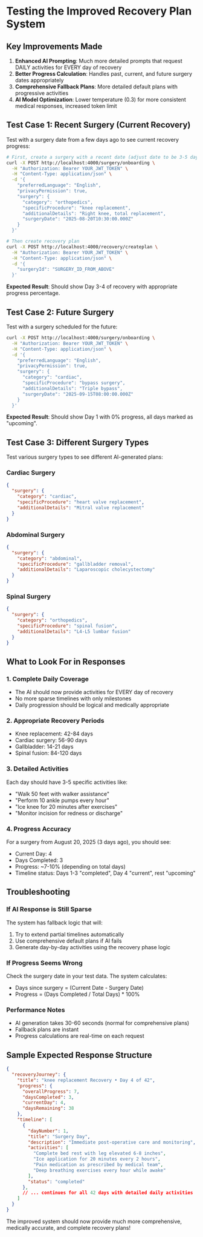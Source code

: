 # Testing the Improved Recovery Plan System

## Key Improvements Made

1. **Enhanced AI Prompting**: Much more detailed prompts that request DAILY activities for EVERY day of recovery
2. **Better Progress Calculation**: Handles past, current, and future surgery dates appropriately
3. **Comprehensive Fallback Plans**: More detailed default plans with progressive activities
4. **AI Model Optimization**: Lower temperature (0.3) for more consistent medical responses, increased token limit

## Test Case 1: Recent Surgery (Current Recovery)

Test with a surgery date from a few days ago to see current recovery progress:

```bash
# First, create a surgery with a recent date (adjust date to be 3-5 days ago)
curl -X POST http://localhost:4000/surgery/onboarding \
  -H "Authorization: Bearer YOUR_JWT_TOKEN" \
  -H "Content-Type: application/json" \
  -d '{
    "preferredLanguage": "English",
    "privacyPermission": true,
    "surgery": {
      "category": "orthopedics",
      "specificProcedure": "knee replacement",
      "additionalDetails": "Right knee, total replacement",
      "surgeryDate": "2025-08-20T10:30:00.000Z"
    }
  }'

# Then create recovery plan
curl -X POST http://localhost:4000/recovery/createplan \
  -H "Authorization: Bearer YOUR_JWT_TOKEN" \
  -H "Content-Type: application/json" \
  -d '{
    "surgeryId": "SURGERY_ID_FROM_ABOVE"
  }'
```

**Expected Result**: Should show Day 3-4 of recovery with appropriate progress percentage.

## Test Case 2: Future Surgery

Test with a surgery scheduled for the future:

```bash
curl -X POST http://localhost:4000/surgery/onboarding \
  -H "Authorization: Bearer YOUR_JWT_TOKEN" \
  -H "Content-Type: application/json" \
  -d '{
    "preferredLanguage": "English",
    "privacyPermission": true,
    "surgery": {
      "category": "cardiac",
      "specificProcedure": "bypass surgery",
      "additionalDetails": "Triple bypass",
      "surgeryDate": "2025-09-15T08:00:00.000Z"
    }
  }'
```

**Expected Result**: Should show Day 1 with 0% progress, all days marked as "upcoming".

## Test Case 3: Different Surgery Types

Test various surgery types to see different AI-generated plans:

### Cardiac Surgery
```json
{
  "surgery": {
    "category": "cardiac",
    "specificProcedure": "heart valve replacement",
    "additionalDetails": "Mitral valve replacement"
  }
}
```

### Abdominal Surgery  
```json
{
  "surgery": {
    "category": "abdominal",
    "specificProcedure": "gallbladder removal",
    "additionalDetails": "Laparoscopic cholecystectomy"
  }
}
```

### Spinal Surgery
```json
{
  "surgery": {
    "category": "orthopedics", 
    "specificProcedure": "spinal fusion",
    "additionalDetails": "L4-L5 lumbar fusion"
  }
}
```

## What to Look For in Responses

### 1. Complete Daily Coverage
- The AI should now provide activities for EVERY day of recovery
- No more sparse timelines with only milestones
- Daily progression should be logical and medically appropriate

### 2. Appropriate Recovery Periods
- Knee replacement: 42-84 days
- Cardiac surgery: 56-90 days  
- Gallbladder: 14-21 days
- Spinal fusion: 84-120 days

### 3. Detailed Activities
Each day should have 3-5 specific activities like:
- "Walk 50 feet with walker assistance"
- "Perform 10 ankle pumps every hour"
- "Ice knee for 20 minutes after exercises"
- "Monitor incision for redness or discharge"

### 4. Progress Accuracy
For a surgery from August 20, 2025 (3 days ago), you should see:
- Current Day: 4
- Days Completed: 3
- Progress: ~7-10% (depending on total days)
- Timeline status: Days 1-3 "completed", Day 4 "current", rest "upcoming"

## Troubleshooting

### If AI Response is Still Sparse
The system has fallback logic that will:
1. Try to extend partial timelines automatically
2. Use comprehensive default plans if AI fails
3. Generate day-by-day activities using the recovery phase logic

### If Progress Seems Wrong
Check the surgery date in your test data. The system calculates:
- Days since surgery = (Current Date - Surgery Date) 
- Progress = (Days Completed / Total Days) * 100%

### Performance Notes
- AI generation takes 30-60 seconds (normal for comprehensive plans)
- Fallback plans are instant
- Progress calculations are real-time on each request

## Sample Expected Response Structure

```json
{
  "recoveryJourney": {
    "title": "knee replacement Recovery • Day 4 of 42",
    "progress": {
      "overallProgress": 7,
      "daysCompleted": 3,
      "currentDay": 4, 
      "daysRemaining": 38
    },
    "timeline": [
      {
        "dayNumber": 1,
        "title": "Surgery Day",
        "description": "Immediate post-operative care and monitoring",
        "activities": [
          "Complete bed rest with leg elevated 6-8 inches",
          "Ice application for 20 minutes every 2 hours",
          "Pain medication as prescribed by medical team", 
          "Deep breathing exercises every hour while awake"
        ],
        "status": "completed"
      },
      // ... continues for all 42 days with detailed daily activities
    ]
  }
}
```

The improved system should now provide much more comprehensive, medically accurate, and complete recovery plans!

